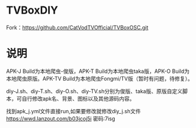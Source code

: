 # TVBoxDIY

Fork：https://github.com/CatVodTVOfficial/TVBoxOSC.git

# 说明

APK-J Build为本地爬虫-俊版，APK-T Build为本地爬虫taka版，APK-O Build为本地爬虫原版。APK-TV Build为本地爬虫Fongmi/TV版（暂时有问题，待修复）。

diy-J.sh、diy-T.sh、diy-O.sh、diy-TV.sh分别为俊版、taka版、原版自定义脚本，可自行修改apk名、背景、图标以及其他源码内容。

找到apk_j.yml文件直接run,如果要修改就修改diy_j.sh文件   https://wwd.lanzout.com/b03jcoj5i 密码:7isg
